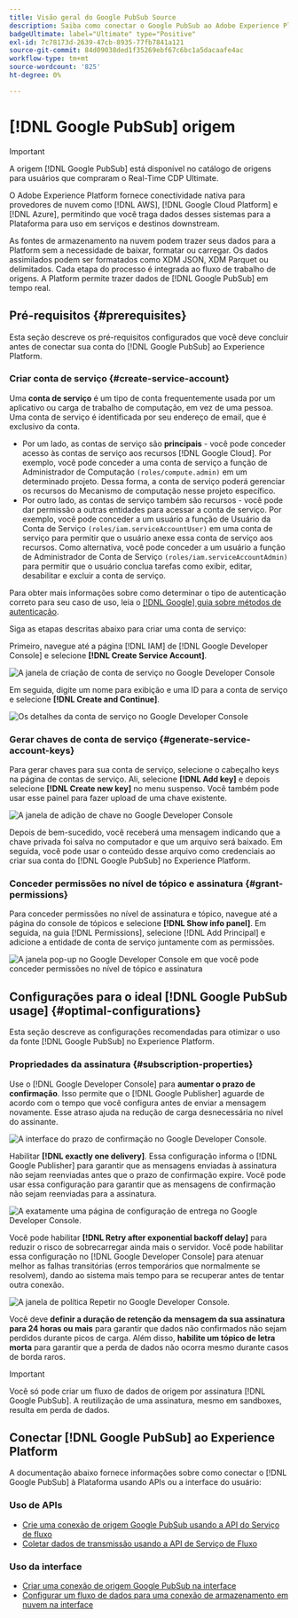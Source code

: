 ```yaml
---
title: Visão geral do Google PubSub Source
description: Saiba como conectar o Google PubSub ao Adobe Experience Platform usando APIs ou a interface do usuário.
badgeUltimate: label="Ultimate" type="Positive"
exl-id: 7c78173d-2639-47cb-8935-77fb7841a121
source-git-commit: 84d09038ded1f35269ebf67c6bc1a5dacaafe4ac
workflow-type: tm+mt
source-wordcount: '825'
ht-degree: 0%

---
```


# [!DNL Google PubSub] origem

>[!IMPORTANT]
>
>A origem [!DNL Google PubSub] está disponível no catálogo de origens para usuários que compraram o Real-Time CDP Ultimate.

O Adobe Experience Platform fornece conectividade nativa para provedores de nuvem como [!DNL AWS], [!DNL Google Cloud Platform] e [!DNL Azure], permitindo que você traga dados desses sistemas para a Plataforma para uso em serviços e destinos downstream.

As fontes de armazenamento na nuvem podem trazer seus dados para a Platform sem a necessidade de baixar, formatar ou carregar. Os dados assimilados podem ser formatados como XDM JSON, XDM Parquet ou delimitados. Cada etapa do processo é integrada ao fluxo de trabalho de origens. A Platform permite trazer dados de [!DNL Google PubSub] em tempo real.

## Pré-requisitos {#prerequisites}

Esta seção descreve os pré-requisitos configurados que você deve concluir antes de conectar sua conta do [!DNL Google PubSub] ao Experience Platform.

### Criar conta de serviço {#create-service-account}

Uma **conta de serviço** é um tipo de conta frequentemente usada por um aplicativo ou carga de trabalho de computação, em vez de uma pessoa. Uma conta de serviço é identificada por seu endereço de email, que é exclusivo da conta.

* Por um lado, as contas de serviço são **principais** - você pode conceder acesso às contas de serviço aos recursos [!DNL Google Cloud]. Por exemplo, você pode conceder a uma conta de serviço a função de Administrador de Computação `(roles/compute.admin)` em um determinado projeto. Dessa forma, a conta de serviço poderá gerenciar os recursos do Mecanismo de computação nesse projeto específico.
* Por outro lado, as contas de serviço também são recursos - você pode dar permissão a outras entidades para acessar a conta de serviço. Por exemplo, você pode conceder a um usuário a função de Usuário da Conta de Serviço `(roles/iam.serviceAccountUser)` em uma conta de serviço para permitir que o usuário anexe essa conta de serviço aos recursos. Como alternativa, você pode conceder a um usuário a função de Administrador de Conta de Serviço `(roles/iam.serviceAccountAdmin)` para permitir que o usuário conclua tarefas como exibir, editar, desabilitar e excluir a conta de serviço.

Para obter mais informações sobre como determinar o tipo de autenticação correto para seu caso de uso, leia o [[!DNL Google] guia sobre métodos de autenticação](https://cloud.google.com/docs/authentication).

Siga as etapas descritas abaixo para criar uma conta de serviço:

Primeiro, navegue até a página [!DNL IAM] de [!DNL Google Developer Console] e selecione **[!DNL Create Service Account]**.

![A janela de criação de conta de serviço no Google Developer Console](../../images/tutorials/create/google-pubsub/create-service-account.png)

Em seguida, digite um nome para exibição e uma ID para a conta de serviço e selecione **[!DNL Create and Continue]**.

![Os detalhes da conta de serviço no Google Developer Console](../../images/tutorials/create/google-pubsub/service-account-details.png)

### Gerar chaves de conta de serviço {#generate-service-account-keys}

Para gerar chaves para sua conta de serviço, selecione o cabeçalho keys na página de contas de serviço. Ali, selecione **[!DNL Add key]** e depois selecione **[!DNL Create new key]** no menu suspenso. Você também pode usar esse painel para fazer upload de uma chave existente.

![A janela de adição de chave no Google Developer Console](../../images/tutorials/create/google-pubsub/add-key.png)

Depois de bem-sucedido, você receberá uma mensagem indicando que a chave privada foi salva no computador e que um arquivo será baixado. Em seguida, você pode usar o conteúdo desse arquivo como credenciais ao criar sua conta do [!DNL Google PubSub] no Experience Platform.

### Conceder permissões no nível de tópico e assinatura {#grant-permissions}

Para conceder permissões no nível de assinatura e tópico, navegue até a página do console de tópicos e selecione **[!DNL Show info panel]**. Em seguida, na guia [!DNL Permissions], selecione [!DNL Add Principal] e adicione a entidade de conta de serviço juntamente com as permissões.

![A janela pop-up no Google Developer Console em que você pode conceder permissões no nível de tópico e assinatura](../../images/tutorials/create/google-pubsub/add-principal.png)

## Configurações para o ideal [!DNL Google PubSub usage] {#optimal-configurations}

Esta seção descreve as configurações recomendadas para otimizar o uso da fonte [!DNL Google PubSub] no Experience Platform.

### Propriedades da assinatura {#subscription-properties}

Use o [!DNL Google Developer Console] para **aumentar o prazo de confirmação**. Isso permite que o [!DNL Google Publisher] aguarde de acordo com o tempo que você configura antes de enviar a mensagem novamente. Esse atraso ajuda na redução de carga desnecessária no nível do assinante.

![A interface do prazo de confirmação no Google Developer Console.](../../images/tutorials/create/google-pubsub/acknowledgement-deadline.png)

Habilitar **[!DNL exactly one delivery]**. Essa configuração informa o [!DNL Google Publisher] para garantir que as mensagens enviadas à assinatura não sejam reenviadas antes que o prazo de confirmação expire. Você pode usar essa configuração para garantir que as mensagens de confirmação não sejam reenviadas para a assinatura.

![A exatamente uma página de configuração de entrega no Google Developer Console.](../../images/tutorials/create/google-pubsub/exactly-one-delivery.png)

Você pode habilitar **[!DNL Retry after exponential backoff delay]** para reduzir o risco de sobrecarregar ainda mais o servidor. Você pode habilitar essa configuração no [!DNL Google Developer Console] para atenuar melhor as falhas transitórias (erros temporários que normalmente se resolvem), dando ao sistema mais tempo para se recuperar antes de tentar outra conexão.

![A janela de política Repetir no Google Developer Console.](../../images/tutorials/create/google-pubsub/retry-policy.png)

Você deve **definir a duração de retenção da mensagem da sua assinatura para 24 horas ou mais** para garantir que dados não confirmados não sejam perdidos durante picos de carga. Além disso, **habilite um tópico de letra morta** para garantir que a perda de dados não ocorra mesmo durante casos de borda raros.

>[!IMPORTANT]
>
>Você só pode criar um fluxo de dados de origem por assinatura [!DNL Google PubSub]. A reutilização de uma assinatura, mesmo em sandboxes, resulta em perda de dados.

## Conectar [!DNL Google PubSub] ao Experience Platform

A documentação abaixo fornece informações sobre como conectar o [!DNL Google PubSub] à Plataforma usando APIs ou a interface do usuário:

### Uso de APIs

* [Crie uma conexão de origem Google PubSub usando a API do Serviço de fluxo](../../tutorials/api/create/cloud-storage/google-pubsub.md)
* [Coletar dados de transmissão usando a API de Serviço de Fluxo](../../tutorials/api/collect/streaming.md)

### Uso da interface

* [Criar uma conexão de origem Google PubSub na interface](../../tutorials/ui/create/cloud-storage/google-pubsub.md)
* [Configurar um fluxo de dados para uma conexão de armazenamento em nuvem na interface](../../tutorials/ui/dataflow/streaming/cloud-storage-streaming.md)
